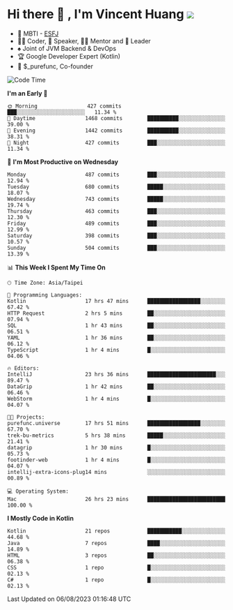 # Hi there 👋 , I'm Vincent Huang ![](https://komarev.com/ghpvc/?username=Jian-Min-Huang)
- 👀 MBTI - [ESFJ](https://www.16personalities.com/esfj-personality)
- 👨‍💻 Coder, 🎤 Speaker, 👨‍🏫 Mentor and 🚀 Leader
- ♠️ Joint of JVM Backend & DevOps
- 🏆 Google Developer Expert (Kotlin)
- 💼 $_purefunc, Co-founder

<!--START_SECTION:waka-->
![Code Time](http://img.shields.io/badge/Code%20Time-2%2C387%20hrs%2048%20mins-blue)

**I'm an Early 🐤** 

```text
🌞 Morning                427 commits         ███░░░░░░░░░░░░░░░░░░░░░░   11.34 % 
🌆 Daytime                1468 commits        ██████████░░░░░░░░░░░░░░░   39.00 % 
🌃 Evening                1442 commits        ██████████░░░░░░░░░░░░░░░   38.31 % 
🌙 Night                  427 commits         ███░░░░░░░░░░░░░░░░░░░░░░   11.34 % 
```
📅 **I'm Most Productive on Wednesday** 

```text
Monday                   487 commits         ███░░░░░░░░░░░░░░░░░░░░░░   12.94 % 
Tuesday                  680 commits         █████░░░░░░░░░░░░░░░░░░░░   18.07 % 
Wednesday                743 commits         █████░░░░░░░░░░░░░░░░░░░░   19.74 % 
Thursday                 463 commits         ███░░░░░░░░░░░░░░░░░░░░░░   12.30 % 
Friday                   489 commits         ███░░░░░░░░░░░░░░░░░░░░░░   12.99 % 
Saturday                 398 commits         ███░░░░░░░░░░░░░░░░░░░░░░   10.57 % 
Sunday                   504 commits         ███░░░░░░░░░░░░░░░░░░░░░░   13.39 % 
```


📊 **This Week I Spent My Time On** 

```text
🕑︎ Time Zone: Asia/Taipei

💬 Programming Languages: 
Kotlin                   17 hrs 47 mins      █████████████████░░░░░░░░   67.42 % 
HTTP Request             2 hrs 5 mins        ██░░░░░░░░░░░░░░░░░░░░░░░   07.94 % 
SQL                      1 hr 43 mins        ██░░░░░░░░░░░░░░░░░░░░░░░   06.51 % 
YAML                     1 hr 36 mins        ██░░░░░░░░░░░░░░░░░░░░░░░   06.12 % 
TypeScript               1 hr 4 mins         █░░░░░░░░░░░░░░░░░░░░░░░░   04.06 % 

🔥 Editors: 
IntelliJ                 23 hrs 36 mins      ██████████████████████░░░   89.47 % 
DataGrip                 1 hr 42 mins        ██░░░░░░░░░░░░░░░░░░░░░░░   06.46 % 
WebStorm                 1 hr 4 mins         █░░░░░░░░░░░░░░░░░░░░░░░░   04.07 % 

🐱‍💻 Projects: 
purefunc.universe        17 hrs 51 mins      █████████████████░░░░░░░░   67.70 % 
trek-bu-metrics          5 hrs 38 mins       █████░░░░░░░░░░░░░░░░░░░░   21.41 % 
datagrip                 1 hr 30 mins        █░░░░░░░░░░░░░░░░░░░░░░░░   05.73 % 
footinder-web            1 hr 4 mins         █░░░░░░░░░░░░░░░░░░░░░░░░   04.07 % 
intellij-extra-icons-plug14 mins             ░░░░░░░░░░░░░░░░░░░░░░░░░   00.89 % 

💻 Operating System: 
Mac                      26 hrs 23 mins      █████████████████████████   100.00 % 
```

**I Mostly Code in Kotlin** 

```text
Kotlin                   21 repos            ███████████░░░░░░░░░░░░░░   44.68 % 
Java                     7 repos             ████░░░░░░░░░░░░░░░░░░░░░   14.89 % 
HTML                     3 repos             ██░░░░░░░░░░░░░░░░░░░░░░░   06.38 % 
CSS                      1 repo              █░░░░░░░░░░░░░░░░░░░░░░░░   02.13 % 
C#                       1 repo              █░░░░░░░░░░░░░░░░░░░░░░░░   02.13 % 
```




 Last Updated on 06/08/2023 01:16:48 UTC
<!--END_SECTION:waka-->

